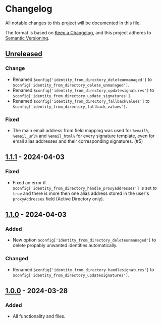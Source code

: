 # Changelog

All notable changes to this project will be documented in this file.

The format is based on [Keep a Changelog](https://keepachangelog.com/en/1.0.0/),
and this project adheres to [Semantic Versioning](https://semver.org/spec/v2.0.0.html).


## [Unreleased]



### Change

- Renamed `$config['identity_from_directory_deleteunmanaged']` to `$config['identity_from_directory_delete_unmanaged']`.
- Renamed `$config['identity_from_directory_updatesignatures']` to `$config['identity_from_directory_update_signatures']`.
- Renamed `$config['identity_from_directory_fallbackvalues']` to `$config['identity_from_directory_fallback_values']`.



### Fixed

- The main email address from field mapping was used for `%email%`, `%email_url%` and `%email_html%` for every signature template, even for email alias addresses and their corresponding signatures. (#5)


## [1.1.1] - 2024-04-03

### Fixed

- Fixed an error if `$config['identity_from_directory_handle_proxyaddresses']` is set to `true` and there is more then one alias address stored in the user's `proxyAddresses` field (Active Directory only).


## [1.1.0] - 2024-04-03

### Added

- New option `$config['identity_from_directory_deleteunmanaged']` to delete propably unwanted identities automatically.

### Changed

- Renamed `$config['identity_from_directory_handlesignatures']` to `$config['identity_from_directory_updatesignatures']`.


## [1.0.0] - 2024-03-28

### Added

- All functionality and files.


[unreleased]: https://github.com/foundata/roundcube-plugin-identity-from-directory/compare/v1.1.1...HEAD
[1.1.1]: https://github.com/foundata/roundcube-plugin-identity-from-directory/releases/tag/v1.1.1
[1.1.0]: https://github.com/foundata/roundcube-plugin-identity-from-directory/releases/tag/v1.1.0
[1.0.0]: https://github.com/foundata/roundcube-plugin-identity-from-directory/releases/tag/v1.0.0
